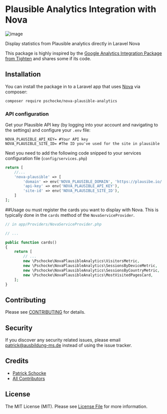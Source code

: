 # Plausible Analytics Integration with Nova

![image](https://user-images.githubusercontent.com/26882621/127747216-d53b3116-8530-4123-a873-8266f0d0e281.png)

Display statistics from Plausible analytics directly in Laravel Nova

This package is highly inspired by the [Google Analytics Integration Package from Tighten](https://github.com/tighten/nova-google-analytics) and shares some if its code.

## Installation
You can install the package in to a Laravel app that uses [Nova](https://nova.laravel.com) via composer:

```bash
composer require pschocke/nova-plausible-analytics
```

### API configuration

Get your Plausible API key (by logging into your account and navigating to the settings) and configure your `.env` file:
```dotenv
NOVA_PLAUSIBLE_API_KEY= #Your API key
NOVA_PLAUSIBLE_SITE_ID= #The ID you've used for the site in plausible
```

Next you need to add the following code snipped to your services configuration file (`config/services.php`)

```php
return [
    //...
    'nova-plausible' => [
        'domain' => env('NOVA_PLAUSIBLE_DOMAIN', 'https://plausibe.io/'),
        'api-key' => env('NOVA_PLAUSIBLE_API_KEY'),
        'site-id' => env('NOVA_PLAUSIBLE_SITE_ID'),
    ]
];
```

##Usage
ou must register the cards you want to display with Nova. This is typically done in the `cards` method of the `NovaServiceProvider`.
```php
// in app/Providers/NovaServiceProvider.php

// ...

public function cards()
{
    return [
        // ...
        new \Pschocke\NovaPlausibleAnalytics\VisitorsMetric,
        new \Pschocke\NovaPlausibleAnalytics\SessionsByDeviceMetric,
        new \Pschocke\NovaPlausibleAnalytics\SessionsByCountryMetric,
        new \Pschocke\NovaPlausibleAnalytics\MostVisitedPagesCard,
    ];
}
```

## Contributing

Please see [CONTRIBUTING](CONTRIBUTING.md) for details.

## Security

If you discover any security related issues, please email patrick@ausbildung-ms.de instead of using the issue tracker.

## Credits

- [Patrick Schocke](https://github.com/pschocke)
- [All Contributors](https://github.com/pschocke/nova-plausible-analytics/graphs/contributors)

## License

The MIT License (MIT). Please see [License File](LICENSE.md) for more information.
